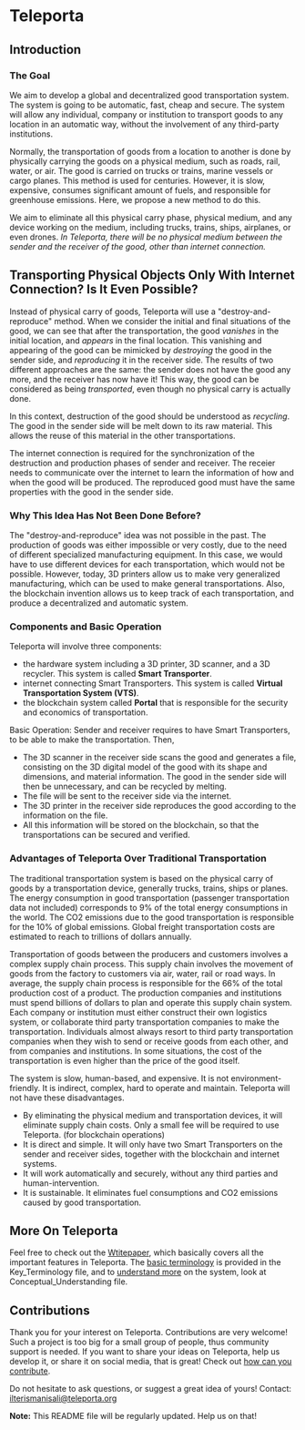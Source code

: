 # Teleporta

## Introduction

### The Goal
We aim to develop a global and decentralized good transportation system. The system is going to be automatic,
fast, cheap and secure. The system will allow any individual, company or institution to transport goods to 
any location in an automatic way, without the involvement of any third-party institutions.  

Normally, the transportation of goods from a location to another is done by physically carrying the goods 
on a physical medium, such as roads, rail, water, or air. The good is carried on trucks or trains, marine vessels
or cargo planes. This method is used for centuries. However, it is slow, expensive, consumes significant amount
of fuels, and responsible for greenhouse emissions. Here, we propose a new method to do this. 

We aim to eliminate all this physical carry phase, physical medium, and any device working on the medium, 
including trucks, trains, ships, airplanes, or even drones. *In Teleporta, there will be no physical medium 
between the sender and the receiver of the good, other than internet connection.*

## Transporting Physical Objects Only With Internet Connection? Is It Even Possible?

Instead of physical carry of goods, Teleporta will use a "destroy-and-reproduce" method. When we consider the initial and final situations
of the good, we can see that after the transportation, the good *vanishes* in the initial location, and *appears* in the final location. 
This vanishing and appearing of the good can be mimicked by *destroying* the good in the sender side, and *reproducing* it in the receiver side. 
The results of two different approaches are the same: the sender does not have the good any more, and the receiver has now have it! 
This way, the good can be considered as being *transported*, even though no physical carry is actually done. 

In this context, destruction of the good should be understood as *recycling*. The good in the sender side will be melt down to its raw material. 
This allows the reuse of this material in the other transportations. 

The internet connection is required for the synchronization of the destruction and production phases of sender and receiver. The receier needs 
to communicate over the internet to learn the information of how and when the good will be produced. The reproduced good must have the same 
properties with the good in the sender side. 

### Why This Idea Has Not Been Done Before? 

The "destroy-and-reproduce" idea was not possible in the past. The production of goods was either impossible or very costly, due to the need of 
different specialized manufacturing equipment. In this case, we would have to use different devices for each transportation, which would not be possible.
However, today, 3D printers allow us to make very generalized manufacturing, which can be used to make general transportations. Also, the blockchain invention 
allows us to keep track of each transportation, and produce a decentralized and automatic system. 


### Components and Basic Operation

Teleporta will involve three components: 
- the hardware system including a 3D printer, 3D scanner, and a 3D recycler. This system is called **Smart Transporter**. 
- internet connecting Smart Transporters. This system is called **Virtual Transportation System (VTS)**.
- the blockchain system called **Portal** that is responsible for the security and economics of transportation.

Basic Operation: Sender and receiver requires to have Smart Transporters, to be able to make the transportation. Then,
- The 3D scanner in the receiver side scans the good and generates a file, consisting on the 3D digital model of the good with its shape and dimensions, 
and material information. The good in the sender side will then be unnecessary, and can be recycled by melting. 
- The file will be sent to the receiver side via the internet. 
- The 3D printer in the receiver side reproduces the good according to the information on the file. 
- All this information will be stored on the blockchain, so that the transportations can be secured and verified. 


### Advantages of Teleporta Over Traditional Transportation

The traditional transportation system is based on the physical carry of goods by a transportation device, generally trucks, trains, ships or planes. 
The energy consumption in good transportation (passenger transportation data not included) corresponds to 9% of the total energy consumptions in the world. 
The CO2 emissions due to the good transportation is responsible for the 10% of global emissions. 
Global freight transportation costs are estimated to reach to trillions of dollars annually. 

Transportation of goods between the producers and customers involves a complex supply chain process. 
This supply chain involves the movement of goods from the factory to customers via air, water, rail or road ways. 
In average, the supply chain process is responsible for the 66% of the total production cost of a product.
The production companies and institutions must spend billions of dollars to plan and operate this supply chain system. 
Each company or institution must either construct their own logistics system, or collaborate third party transportation companies to make the transportation. 
Individuals almost always resort to third party transportation companies when they wish to send or receive goods from each other, and from companies and institutions. 
In some situations, the cost of the transportation is even higher than the price of the good itself.  

The system is slow, human-based, and expensive. It is not environment-friendly. It is indirect, complex, hard to operate and maintain. 
Teleporta will not have these disadvantages. 
- By eliminating the physical medium and transportation devices, it will eliminate supply chain costs. Only a small fee will be required to use Teleporta. (for blockchain operations)
- It is direct and simple. It will only have two Smart Transporters on the sender and receiver sides, together with the blockchain and internet systems. 
- It will work automatically and securely, without any third parties and human-intervention.
- It is sustainable. It eliminates fuel consumptions and CO2 emissions caused by good transportation. 


## More On Teleporta

Feel free to check out the [Wtitepaper](WHITEPAPER.md), which basically covers all the important features in Teleporta. 
The [basic terminology](docs/Key_Terminology.md) is provided in the Key_Terminology file, and to [understand more](docs/Conceptual_Understanding.md) on the system, 
look at Conceptual_Understanding file. 



## Contributions 

Thank you for your interest on Teleporta. Contributions are very welcome! Such a project is too big for a small group of people, thus community support is needed. If you want to share your ideas on Teleporta, help us develop it, or share it on social media, that is great! Check out [how can you contribute](CONTRIBUTING.md). 

Do not hesitate to ask questions, or suggest a great idea of yours! Contact: [ilterismanisali@teleporta.org](mailto:ilterismanisali@teleporta.org)

**Note:** This README file will be regularly updated. Help us on that!

